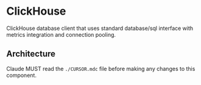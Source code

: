 # ClickHouse

ClickHouse database client that uses standard database/sql interface with metrics integration and connection pooling.

## Architecture  
Claude MUST read the `./CURSOR.mdc` file before making any changes to this component.